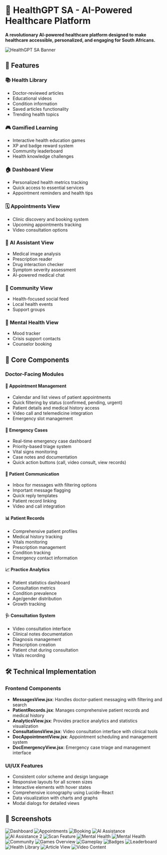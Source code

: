 # 🏥 HealthGPT SA - AI-Powered Healthcare Platform

**A revolutionary AI-powered healthcare platform designed to make healthcare accessible, personalized, and engaging for South Africans.**

![HealthGPT SA Banner](public/dashboard.png)

## 🌟 Features

### 📚 **Health Library**
- Doctor-reviewed articles
- Educational videos
- Condition information
- Saved articles functionality
- Trending health topics

### 🎮 **Gamified Learning**
- Interactive health education games
- XP and badge reward system
- Community leaderboard
- Health knowledge challenges

### 🏠 **Dashboard View**
- Personalized health metrics tracking
- Quick access to essential services
- Appointment reminders and health tips
  
### 🗓️ **Appointments View**
- Clinic discovery and booking system
- Upcoming appointments tracking
- Video consultation options
  
### 🤖 **AI Assistant View**
- Medical image analysis
- Prescription reader
- Drug interaction checker
- Symptom severity assessment
- AI-powered medical chat
  
### 👥 **Community View**
- Health-focused social feed
- Local health events
- Support groups

### 🧠 **Mental Health View**
- Mood tracker
- Crisis support contacts
- Counselor booking

## 🚀 Core Components

### Doctor-Facing Modules

#### 📅 **Appointment Management**
- Calendar and list views of patient appointments
- Quick filtering by status (confirmed, pending, urgent)
- Patient details and medical history access
- Video call and telemedicine integration
- Emergency slot management

#### 🚨 **Emergency Cases**
- Real-time emergency case dashboard
- Priority-based triage system
- Vital signs monitoring
- Case notes and documentation
- Quick action buttons (call, video consult, view records)

#### 💬 **Patient Communication**
- Inbox for messages with filtering options
- Important message flagging
- Quick reply templates
- Patient record linking
- Video and call integration

#### 📊 **Patient Records**
- Comprehensive patient profiles
- Medical history tracking
- Vitals monitoring
- Prescription management
- Condition tracking
- Emergency contact information

#### 📈 **Practice Analytics**
- Patient statistics dashboard
- Consultation metrics
- Condition prevalence
- Age/gender distribution
- Growth tracking

#### 🩺 **Consultation System**
- Video consultation interface
- Clinical notes documentation
- Diagnosis management
- Prescription creation
- Patient chat during consultation
- Vitals recording

## 🛠️ Technical Implementation

### Frontend Components
- **MessagesView.jsx**: Handles doctor-patient messaging with filtering and search
- **PatientRecords.jsx**: Manages comprehensive patient records and medical history
- **AnalyticsView.jsx**: Provides practice analytics and statistics visualization
- **ConsultationsView.jsx**: Video consultation interface with clinical tools
- **DocAppointmentView.jsx**: Appointment scheduling and management system
- **DocEmergencyView.jsx**: Emergency case triage and management interface

### UI/UX Features
- Consistent color scheme and design language
- Responsive layouts for all screen sizes
- Interactive elements with hover states
- Comprehensive iconography using Lucide-React
- Data visualization with charts and graphs
- Modal dialogs for detailed views

## 📸 Screenshots

![Dashboard](public/dashboard.png)
![Appointments](public/appointment.png)
![Booking](public/booking.png)
![AI Assistance](public/assistance.png)
![AI Assistance 2](public/assistance2.png)
![Scan Feature](public/scan.png)
![Mental Health](public/mental1.png)
![Mental Health](public/mental2.png)
![Community](public/community.png)
![Games Overview](public/rewards1.png)
![Gameplay](public/rewards2.png)
![Badges](public/rewards3.png)
![Leaderboard](public/rewards4.png)
![Health Library](public/health1.png)
![Article View](public/health3.png)
![Video Content](public/health4.png)
